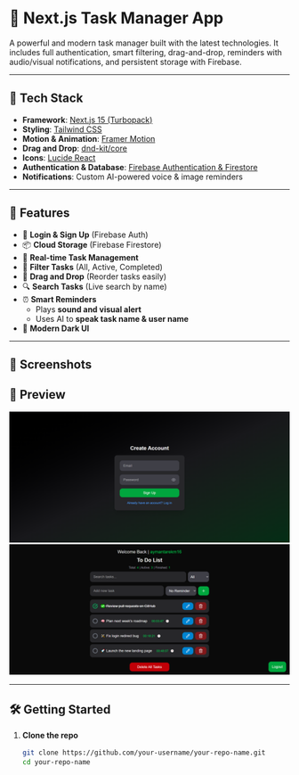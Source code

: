 # 📝 Next.js Task Manager App

A powerful and modern task manager built with the latest technologies. It includes full authentication, smart filtering, drag-and-drop, reminders with audio/visual notifications, and persistent storage with Firebase.

---

## 🚀 Tech Stack

- **Framework**: [Next.js 15 (Turbopack)](https://nextjs.org/)
- **Styling**: [Tailwind CSS](https://tailwindcss.com/)
- **Motion & Animation**: [Framer Motion](https://www.framer.com/motion/)
- **Drag and Drop**: [dnd-kit/core](https://dndkit.com/)
- **Icons**: [Lucide React](https://lucide.dev/)
- **Authentication & Database**: [Firebase Authentication & Firestore](https://firebase.google.com/)
- **Notifications**: Custom AI-powered voice & image reminders

---

## 🔐 Features

- 🔑 **Login & Sign Up** (Firebase Auth)
- 📦 **Cloud Storage** (Firebase Firestore)
- 📂 **Real-time Task Management**
- 🎯 **Filter Tasks** (All, Active, Completed)
- 🔄 **Drag and Drop** (Reorder tasks easily)
- 🔍 **Search Tasks** (Live search by name)
- ⏰ **Smart Reminders**
  - Plays **sound and visual alert**
  - Uses AI to **speak task name & user name**
- 🌙 **Modern Dark UI**

---

## 📸 Screenshots

## 🧾 Preview

![App Screenshot](./screenshot1.png)
![App Screenshot](./screenshot2.png)


---

## 🛠️ Getting Started

1. **Clone the repo**  
   ```bash
   git clone https://github.com/your-username/your-repo-name.git
   cd your-repo-name
